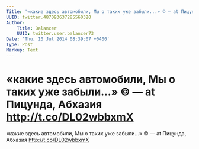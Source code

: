 ```yaml
---
Title: '«какие здесь автомобили, Мы о таких уже забыли...» © — at Пицунда, Абхазия http://t.co/DL02wbbxmX'
UUID: twitter.487093637285560320
Author:
    Title: Balancer
    UUID: twitter.user.balancer73
Date: 'Thu, 10 Jul 2014 08:39:07 +0400'
Type: Post
Markup: Text
---
```


# «какие здесь автомобили, Мы о таких уже забыли...» © — at Пицунда, Абхазия http://t.co/DL02wbbxmX

«какие здесь автомобили, Мы о таких уже забыли...» © — at
Пицунда, Абхазия http://t.co/DL02wbbxmX